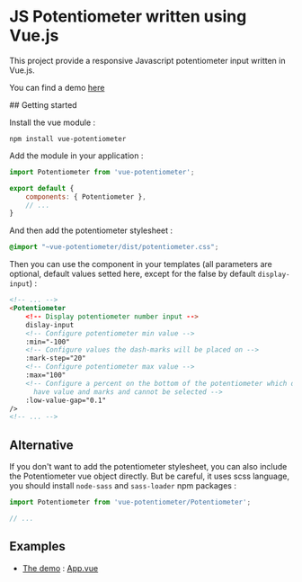# JS Potentiometer written using Vue.js

This project provide a responsive Javascript potentiometer input written in
Vue.js.

You can find a demo [here](https://neimheadh.github.io/vue-potentiometer/)

## Getting started

Install the vue module :

```console
npm install vue-potentiometer
```

Add the module in your application :

```js
import Potentiometer from 'vue-potentiometer';

export default {
    components: { Potentiometer },
    // ...
}
```

And then add the potentiometer stylesheet :

```css
@import "~vue-potentiometer/dist/potentiometer.css";
```

Then you can use the component in your templates (all parameters are optional,
default values setted here, except for the false by default `display-input`) :

```html
<!-- ... -->
<Potentiometer
    <!-- Display potentiometer number input -->
    dislay-input
    <!-- Configure potentiometer min value -->
    :min="-100"
    <!-- Configure values the dash-marks will be placed on -->
    :mark-step="20"
    <!-- Configure potentiometer max value -->
    :max="100"
    <!-- Configure a percent on the bottom of the potentiometer which doesn't
      have value and marks and cannot be selected -->
    :low-value-gap="0.1"
/>
<!-- ... -->
```

## Alternative

If you don't want to add the potentiometer stylesheet, you can also include
the Potentiometer vue object directly. But be careful, it uses scss language,
you should install `node-sass` and `sass-loader` npm packages :

```js
import Potentiometer from 'vue-potentiometer/Potentiometer';

// ...
```

## Examples

* [The demo](https://neimheadh.github.io/vue-potentiometer/) : [App.vue](https://github.com/neimheadh/vue-potentiometer/blob/master/src/App.vue)

